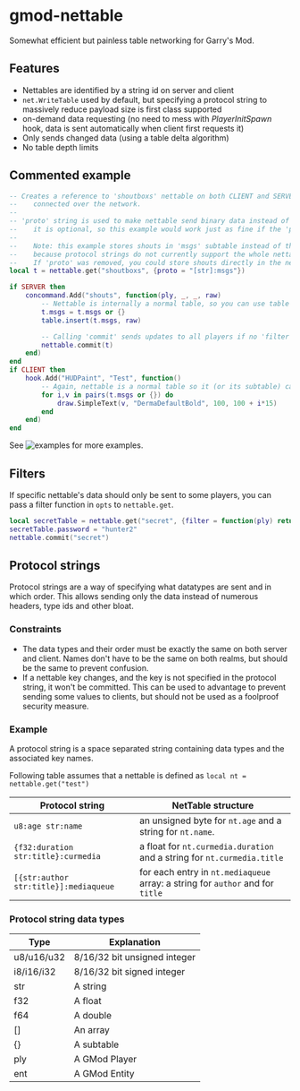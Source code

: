 # gmod-nettable

Somewhat efficient but painless table networking for Garry's Mod.

## Features
- Nettables are identified by a string id on server and client
- ```net.WriteTable``` used by default, but specifying a protocol string to massively reduce payload size is first class supported
- on-demand data requesting (no need to mess with _PlayerInitSpawn_ hook, data is sent automatically when client first requests it)
- Only sends changed data (using a table delta algorithm)
- No table depth limits

## Commented example
```lua
-- Creates a reference to 'shoutboxs' nettable on both CLIENT and SERVER. Nettables with same IDs are
--    connected over the network.
-- 
-- 'proto' string is used to make nettable send binary data instead of slightly inefficient net.WriteTable
--    it is optional, so this example would work just as fine if the 'proto' string was removed
--
--    Note: this example stores shouts in 'msgs' subtable instead of the nettable itself,
--    because protocol strings do not currently support the whole nettable as an array.
--    If 'proto' was removed, you could store shouts directly in the nettable.
local t = nettable.get("shoutboxs", {proto = "[str]:msgs"})

if SERVER then
	concommand.Add("shouts", function(ply, _, _, raw)
		-- Nettable is internally a normal table, so you can use table functions on it
		t.msgs = t.msgs or {}
		table.insert(t.msgs, raw)

		-- Calling 'commit' sends updates to all players if no 'filter' is specified
		nettable.commit(t)
	end)
end
if CLIENT then
	hook.Add("HUDPaint", "Test", function()
		-- Again, nettable is a normal table so it (or its subtable) can be iterated normally
		for i,v in pairs(t.msgs or {}) do
			draw.SimpleText(v, "DermaDefaultBold", 100, 100 + i*15)
		end
	end)
end
```

See ![examples](examples/) for more examples.

## Filters
If specific nettable's data should only be sent to some players, you can pass a filter function in ```opts``` to ```nettable.get```.
```lua
local secretTable = nettable.get("secret", {filter = function(ply) return ply:IsSuperAdmin() end})
secretTable.password = "hunter2"
nettable.commit("secret")
```

## Protocol strings
Protocol strings are a way of specifying what datatypes are sent and in which order. This allows sending only the data instead of numerous headers, type ids and other bloat.

### Constraints
- The data types and their order must be exactly the same on both server and client. Names don't have to be the same on both realms, but should be the same to prevent confusion.
- If a nettable key changes, and the key is not specified in the protocol string, it won't be committed. This can be used to advantage to prevent sending some values to clients, but should not be used as a foolproof security measure.

### Example
A protocol string is a space separated string containing data types and the associated key names.

Following table assumes that a nettable is defined as ```local nt = nettable.get("test")```  

Protocol string | NetTable structure
-----|------
```u8:age str:name``` | an unsigned byte for ```nt.age``` and a string for ```nt.name```.
```{f32:duration str:title}:curmedia``` | a float for ```nt.curmedia.duration``` and a string for ```nt.curmedia.title```
```[{str:author str:title}]:mediaqueue``` | for each entry in ```nt.mediaqueue``` array: a string for ```author``` and for ```title```

### Protocol string data types

Type  | Explanation
------------- | -------------
u8/u16/u32  | 8/16/32 bit unsigned integer
i8/i16/i32  | 8/16/32 bit signed integer
str         | A string
f32         | A float
f64         | A double
[]          | An array
{}          | A subtable
ply         | A GMod Player
ent         | A GMod Entity
